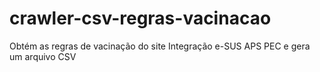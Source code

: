 # crawler-csv-regras-vacinacao
Obtém as regras de vacinação do site Integração e-SUS APS PEC e gera um arquivo CSV
